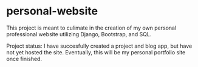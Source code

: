 # personal-website
This project is meant to culimate in the creation of my own personal professional website utilizing Django, Bootstrap, and SQL.

Project status: 
I have succesfully created a project and blog app, but have not yet hosted the site. Eventually, this will be my personal portfolio site once finished.

